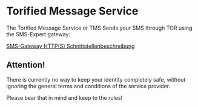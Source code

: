 # Torified Message Service

The Torified Message Service or TMS Sends your SMS through TOR using the SMS-Expert gateway:

[SMS-Gateway HTTP(S) Schnittstellenbeschreibung](https://www.sms-expert.de/pdf/SMS-Gateway_HTTP(S)_API.pdf)

## Attention! ##

There is currently no way to keep your identity completely safe, without
ignoring the general terms and conditions of the service provider.

Please bear that in mind and keep to the rules!
